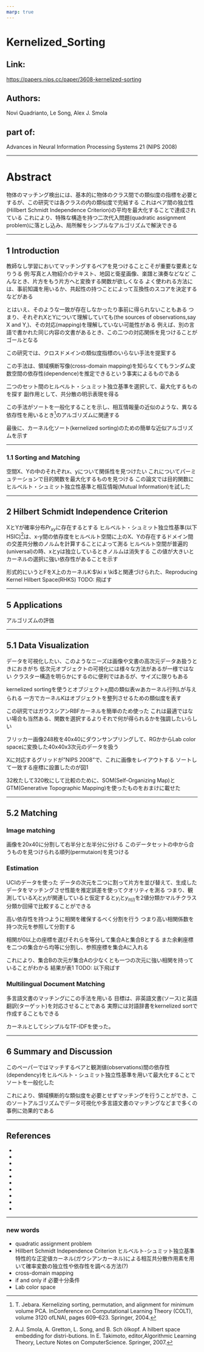 ```yaml
---
marp: true
---
```

<!-- $theme: gaia -->
<!-- $size: 4:3 -->
<!-- page_number: true -->
<!-- paginate: true -->

# Kernelized_Sorting
## Link:
https://papers.nips.cc/paper/3608-kernelized-sorting
## Authors:
Novi Quadrianto, Le Song, Alex J. Smola
## part of:
Advances in Neural Information Processing Systems 21 (NIPS 2008)
<!-- ## 投稿日付 -->

---

# Abstract
物体のマッチング検出には、基本的に物体のクラス間での類似度の指標を必要とするが、この研究では各クラスの内の類似度で完結する
これはペア間の独立性(Hillbert Schmidt Independence Criterion)の平均を最大化することで達成されている
これにより、特殊な構造を持つ二次代入問題(quadratic assignment problem)に落とし込み、局所解をシンプルなアルゴリズムで解決できる

---

## 1 Introduction
教師なし学習においてマッチングするペアを見つけることこそが重要な要素となりうる
例:写真と人物紹介のテキスト、地図と衛星画像、楽譜と演奏などなど
こんなとき、片方をもう片方へと変換する関数が欲しくなる
よく使われる方法には、事前知識を用いるか、共起性の持つことによって互換性のスコアを決定するなどがある

とはいえ、そのような一致が存在しなかったり事前に得られないこともある
つまり、それぞれXとYについて理解していても(the sources of observations,say X and Y,)、その対応(mapping)を理解していない可能性がある
例えば、別の言語で書かれた同じ内容の文書があるとき、この二つの対応関係を見つけることがゴールとなる

この研究では、クロスドメインの類似度指標のいらない手法を提案する

この手法は、領域横断写像(cross-domain mapping)を知らなくてもランダム変数空間の依存性(dependence)を推定できるという事実によるものである

二つのセット間のヒルベルト・シュミット独立基準を選択して、最大化するものを探す
副作用として、共分散の明示表現を得る

この手法がソートを一般化することを示し、相互情報量の近似のような、異なる依存性を用いるとき[^1]のアルゴリズムに関連する

最後に、カーネル化ソート(kernelized sorting)のための簡単な近似アルゴリズムを示す

---

### 1.1 Sorting and Matching
空間X、Yの中のそれぞれx、yについて関係性を見つけたい
これについてパーミュテーションで目的関数を最大化するものを見つける
この論文では目的関数にヒルベルト・シュミット独立性基準と相互情報(Mutual Information)を試した

---

## 2 Hilbert Schmidt Independence Criterion
XとYが確率分布$Pr_{xy}$に存在するとする
ヒルベルト・シュミット独立性基準(以下HSIC)[^2]は、x-y間の依存度をヒルベルト空間に上のX、Yの存在するドメイン間の交差共分散のノルムを計算することによって測る
ヒルベルト空間が普遍的(universal)の時、xとyは独立しているときノルムは消失する
この値が大きいとカーネルの選択に強い依存性があることを示す

形式的にいうとFをX上のカーネルK:$\ki x \ki$と関連づけられた、Reproducing Kernel Hilbert Space(RHKS)
TODO: 飛ばす

---

## 5 Applications
アルゴリズムの評価

---

## 5.1 Data Visualization
データを可視化したい、このようなニーズは画像や文書の高次元データあ扱うときにおきがち
低次元オブジェクトの可視化には様々な方法があるが一様ではない
クラスター構造を明らかにするのに便利ではあるが、サイズに限りもある

kernelized sortingを使うとオブジェクト$x_i$間の類似表ｗあカーネル行列Lが与えられる
一方でカーネルKはオブジェクトを整列させるための類似度を表す

この研究ではガウスシアンRBFカーネルを簡単のため使った
これは最適ではない場合も当然ある、関数を選択するよりそれで何が得られるかを強調したいらしい

フリッカー画像248枚を40x40にダウンサンプリングして、RGかからLab color spaceに変換した40x40x3次元のデータを扱う

Xに対応するグリッドが”NIPS 2008”で、これに画像をレイアウトする
ソートして一致する座標に設置したのが図1

32枚たして320枚にして比較のために、SOM(Self-Organizing Map)とGTM(Generative Topographic Mapping)を使ったものをおまけに載せた

---

## 5.2 Matching
### Image matching
画像を20x40に分割して右半分と左半分に分ける
このデータセットの中から合うものを見つけられる順列(permutaion)を見つける

### Estimation
UCIのデータを使った
データの次元を二つに割って片方を並び替えて、生成したデータをマッチングさせ性能を推定誤差を使ってクオリティを測る
つまり、観測している$X_i$と$y_i$が関連していると仮定すると$y_i$と$y_{\pi(i)}$を2値分類かマルチクラス分類か回帰で比較することができる

高い依存性を持つように相関を確保するべく分割を行う
つまり高い相関係数を持つ次元を参照して分割する

相関が0以上の座標を選びそれらを等分して集合Aと集合Bとする
また余剰座標を二つの集合から均等に分割し、参照座標を集合Aに入れる

これにより、集合Bの次元が集合Aの少なくとも一つの次元に強い相関を持っていることがわかる
結果が表1
TODO: 以下飛ばす

### Multilingual Document Matching
多言語文書のマッチングにこの手法を用いる
目標は、非英語文書(ソース)と英語翻訳(ターゲット)を対応させることである
実際には対語辞書をkernelized sortで作成することもできる

カーネルとしてシンプルなTF-IDFを使った。

---

## 6 Summary and Discussion
このペーパーではマッチするペアと観測値(observations)間の依存性(dependency)をヒルベルト・シュミット独立性基準を用いて最大化することでソートを一般化した

これにより、領域横断的な類似度を必要とせずマッチングを行うことができ、このソートアルゴリズムでデータ可視化や多言語文書のマッチングなどまで多くの事例に効果的である

---

## References
- [^1]: T. Jebara.   Kernelizing sorting,  permutation,  and alignment for minimum volume PCA.   InConference on Computational Learning Theory (COLT), volume 3120 ofLNAI, pages 609–623. Springer, 2004.
- [^2]: A.J. Smola,  A. Gretton,  L. Song,  and B. Sch ̈olkopf.   A hilbert space embedding for distri-butions.   In E. Takimoto, editor,Algorithmic Learning Theory, Lecture Notes on ComputerScience. Springer, 2007.
- [^3]: K. Fukumizu, F. R. Bach, and M. I. Jordan.  Dimensionality reduction for supervised learningwith reproducing kernel Hilbert spaces.J. Mach. Learn. Res., 5:73–99, 2004.
- [^4]: T. Pham Dinh and L. Hoai An.   A D.C. optimization algorithm for solving the trust-regionsubproblem.SIAM Journal on Optimization, 8(2):476–505, 1988.
- [^5]: A.L. Yuille and A. Rangarajan. The concave-convex procedure.Neural Computation, 15:915–936, 2003.
- [^6]: R. Jonker and A. Volgenant. A shortest augmenting path algorithm for dense and sparse linearassignment problems.Computing, 38:325–340, 1987.
- [^7]: T. Cour, P. Srinivasan, and J. Shi.  Balanced graph matching.  In B. Sch ̈olkopf, J. Platt, andT. Hofmann, editors,Advances in Neural Information Processing Systems 19, pages 313–320.MIT Press, December 2006.
- [^8]: W.  Gander,  G.H.  Golub,  and  U.  von  Matt.   A  constrained  eigenvalue  problem.   InLinearAlgebra Appl. 114-115, pages 815–839, 1989.
- [^9]: P. Koehn. Europarl: A parallel corpus for statistical machine translation. InMachine Transla-tion Summit X, pages 79–86, 2005.
- [^10]: W. A. Gale and K. W. Church.   A program for aligning sentences in bilingual corpora.   InMeeting of the Association for Computational Linguistics, pages 177–184, 1991

---

### new words
- quadratic assignment problem
- Hillbert Schmidt Independence Criterion
  ヒルベルト-シュミット独立基準
  特性的な正定値カーネル(ガウシアンカーネル)による相互共分散作用素を用いて確率変数の独立性や依存性を調べる方法(?)
- cross-domain mapping
- if and only if
  必要十分条件
- Lab color space
